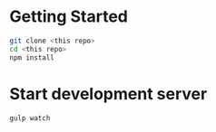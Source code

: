 # Getting Started

```bash
git clone <this repo>
cd <this repo>
npm install
```

# Start development server

```bash
gulp watch
```
